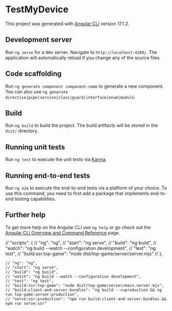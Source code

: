 # TestMyDevice

This project was generated with [Angular CLI](https://github.com/angular/angular-cli) version 17.1.2.

## Development server

Run `ng serve` for a dev server. Navigate to `http://localhost:4200/`. The application will automatically reload if you change any of the source files.

## Code scaffolding

Run `ng generate component component-name` to generate a new component. You can also use `ng generate directive|pipe|service|class|guard|interface|enum|module`.

## Build

Run `ng build` to build the project. The build artifacts will be stored in the `dist/` directory.

## Running unit tests

Run `ng test` to execute the unit tests via [Karma](https://karma-runner.github.io).

## Running end-to-end tests

Run `ng e2e` to execute the end-to-end tests via a platform of your choice. To use this command, you need to first add a package that implements end-to-end testing capabilities.

## Further help

To get more help on the Angular CLI use `ng help` or go check out the [Angular CLI Overview and Command Reference](https://angular.io/cli) page.
 
 // "scripts": {
  //   "ng": "ng",
  //   "start": "ng serve",
  //   "build": "ng build",
  //   "watch": "ng build --watch --configuration development",
  //   "test": "ng test",
  //   "build:ssr:top-game": "node dist/top-game/server/server.mjs"
  // },



    // "ng": "ng",
    // "start": "ng serve",
    // "build": "ng build",
    // "watch": "ng build --watch --configuration development",
    // "test": "ng test",
    // "build:ssr:top-game": "node dist/top-game/server/main.server.mjs",
    // "build:client-and-server-bundles": "ng build --c=production && ng run top-game:server:production",
    // "serve:ssr:production": "npm run build:client-and-server-bundles && npm run serve:ssr"

